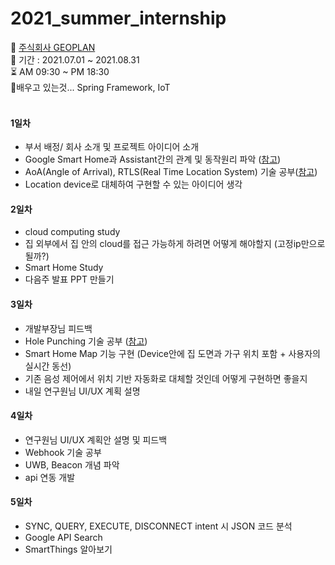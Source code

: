 # 2021_summer_internship

:office: <a href='https://www.geoplan.kr/'>주식회사 GEOPLAN</a> <br>
:date: 기간 : 2021.07.01 ~ 2021.08.31 <br>
:hourglass_flowing_sand: AM 09:30 ~ PM 18:30 <br>
:pencil:배우고 있는것... Spring Framework, IoT  <br> <br>
#### 1일차
* 부서 배정/ 회사 소개 및 프로젝트 아이디어 소개
* Google Smart Home과 Assistant간의 관계 및 동작원리 파악 (<a href="https://medium.com/google-developers/jdanielmyers-smart-home-eac8f87fd56e">참고</a>)
* AoA(Angle of Arrival), RTLS(Real Time Location System) 기술 공부(<a href="https://searchmobilecomputing.techtarget.com/definition/real-time-location-system-RTLS#:~:text=A%20real%2Dtime%20location%20system%20(RTLS)%20is%20one%20of,manufacturing%20plant%20to%20a%20person.">참고</a>)
* Location device로 대체하여 구현할 수 있는 아이디어 생각
#### 2일차
* cloud computing study
* 집 외부에서 집 안의 cloud를 접근 가능하게 하려면 어떻게 해야할지 (고정ip만으로 될까?) 
* Smart Home Study
* 다음주 발표 PPT 만들기
#### 3일차
* 개발부장님 피드백
* Hole Punching 기술 공부 (<a href="https://m.blog.naver.com/PostView.naver?isHttpsRedirect=true&blogId=stallon72&logNo=10140690228">참고</a>)
* Smart Home Map 기능 구현 (Device안에 집 도면과 가구 위치 포함 + 사용자의 실시간 동선)
* 기존 음성 제어에서 위치 기반 자동화로 대체할 것인데 어떻게 구현하면 좋을지
* 내일 연구원님 UI/UX 계획 설명 
#### 4일차
* 연구원님 UI/UX 계획안 설명 및 피드백
* Webhook 기술 공부
* UWB, Beacon 개념 파악
* api 연동 개발 
#### 5일차
* SYNC, QUERY, EXECUTE, DISCONNECT intent 시 JSON 코드 분석
* Google API Search
* SmartThings 알아보기
